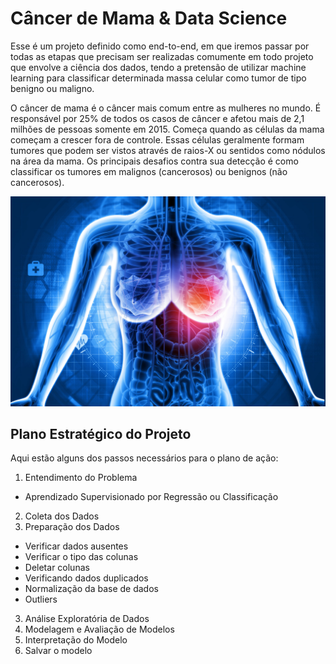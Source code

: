 # Câncer de Mama & Data Science
Esse é um projeto definido como end-to-end, em que iremos passar por todas as etapas que precisam ser realizadas comumente em todo projeto que envolve a ciência dos dados, tendo a pretensão de utilizar machine learning para classificar determinada massa celular como tumor de tipo benigno ou maligno. 


O câncer de mama é o câncer mais comum entre as mulheres no mundo. É responsável por 25% de todos os casos de câncer e afetou mais de 2,1 milhões de pessoas somente em 2015. Começa quando as células da mama começam a crescer fora de controle. Essas células geralmente formam tumores que podem ser vistos através de raios-X ou sentidos como nódulos na área da mama. Os principais desafios contra sua detecção é como classificar os tumores em malignos (cancerosos) ou benignos (não cancerosos).

<p align="center">
  <img src="cancer_de_mama.jpg" >
</p>


## **Plano Estratégico do Projeto**

Aqui estão alguns dos passos necessários para o plano de ação:

1.   Entendimento do Problema  
  *   Aprendizado Supervisionado por Regressão ou Classificação
2.   Coleta dos Dados
2.   Preparação dos Dados
  *   Verificar dados ausentes
  *   Verificar o tipo das colunas
  *   Deletar colunas
  *   Verificando dados duplicados
  *   Normalização da base de dados
  *   Outliers
3.   Análise Exploratória de Dados
5.   Modelagem e Avaliação de Modelos 
6.   Interpretação do Modelo
6.   Salvar o modelo
